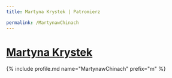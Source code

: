 ```yaml
---
title: Martyna Krystek | Patromierz

permalink: /MartynawChinach
---
```


# [Martyna Krystek](https://patronite.pl/MartynawChinach)

{% include profile.md name="MartynawChinach" prefix="m" %}
